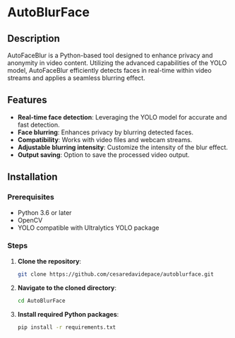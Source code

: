 # AutoBlurFace
## Description
AutoFaceBlur is a Python-based tool designed to enhance privacy and anonymity in video content. Utilizing the advanced capabilities of the YOLO  model, AutoFaceBlur efficiently detects faces in real-time within video streams and applies a seamless blurring effect. 

## Features
- **Real-time face detection**: Leveraging the YOLO model for accurate and fast detection.
- **Face blurring**: Enhances privacy by blurring detected faces.
- **Compatibility**: Works with video files and webcam streams.
- **Adjustable blurring intensity**: Customize the intensity of the blur effect.
- **Output saving**: Option to save the processed video output.

## Installation
### Prerequisites

- Python 3.6 or later
- OpenCV
- YOLO compatible with Ultralytics YOLO package

### Steps

1. **Clone the repository**:

   ```bash
   git clone https://github.com/cesaredavidepace/autoblurface.git
   ```
2. **Navigate to the cloned directory**:
   ```bash
   cd AutoBlurFace
   ```
3. **Install required Python packages**:
   ```bash
   pip install -r requirements.txt
   ```

  
